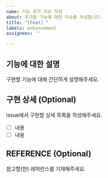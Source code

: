 ```yaml
---
name: 기능 추가 이슈 작성
about: 추가할 기능에 대한 이슈를 작성합니다.
title: "[Feat] "
labels: enhancement
assignees: ''

---
```


## 기능에 대한 설명
구현할 기능에 대해 간단하게 설명해주세요.

## 구현 상세 (Optional)
issue에서 구현할 상세 목록을 작성해주세요.
- [ ] 내용
- [ ] 내용

## REFERENCE (Optional)
참고할(한) 레퍼런스를 기재해주세요.
